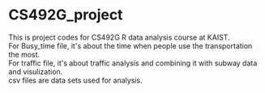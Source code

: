 # CS492G_project
This is project codes for CS492G R data analysis course at KAIST. <br/>
For Busy_time file, it's about the time when people use the transportation the most. <br/>
For traffic file, it's about traffic analysis and combining it with subway data and visulization. <br/>
csv files are data sets used for analysis.
